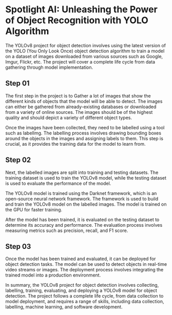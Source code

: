 # Spotlight AI: Unleashing the Power of Object Recognition with YOLO Algorithm
 
The YOLOv8 project for object detection involves using the latest version of the YOLO (You Only Look Once) object detection algorithm to train a model on a dataset of images downloaded from various sources such as Google, Imgur, Flickr, etc. The project will cover a complete life cycle from data gathering through model implementation.

## Step 01
The first step in the project is to Gather a lot of images that show the different kinds of objects that the model will be able to detect. The images can either be gathered from already-existing databases or downloaded from a variety of online sources. The images should be of the highest quality and should depict a variety of different object types.

Once the images have been collected, they need to be labelled using a tool such as labelImg. The labelling process involves drawing bounding boxes around the objects in the images and assigning labels to them. This step is crucial, as it provides the training data for the model to learn from.

## Step 02
Next, the labelled images are split into training and testing datasets. The training dataset is used to train the YOLOv8 model, while the testing dataset is used to evaluate the performance of the model.

The YOLOv8 model is trained using the Darknet framework, which is an open-source neural network framework. The framework is used to build and train the YOLOv8 model on the labelled images. The model is trained on the GPU for faster training.

After the model has been trained, it is evaluated on the testing dataset to determine its accuracy and performance. The evaluation process involves measuring metrics such as precision, recall, and F1 score.

## Step 03
Once the model has been trained and evaluated, it can be deployed for object detection tasks. The model can be used to detect objects in real-time video streams or images. The deployment process involves integrating the trained model into a production environment.

In summary, the YOLOv8 project for object detection involves collecting, labelling, training, evaluating, and deploying a YOLOv8 model for object detection. The project follows a complete life cycle, from data collection to model deployment, and requires a range of skills, including data collection, labelling, machine learning, and software development.
